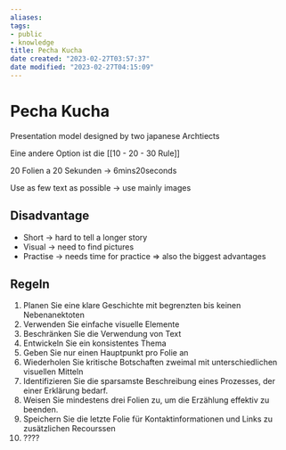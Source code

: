 ```yaml
---
aliases: 
tags: 
- public
- knowledge
title: Pecha Kucha
date created: "2023-02-27T03:57:37"
date modified: "2023-02-27T04:15:09"
---
```


# Pecha Kucha

Presentation model designed by two japanese Archtiects

Eine andere Option ist die [[10 - 20 - 30 Rule]]

20 Folien a 20 Sekunden -> 6mins20seconds

Use as few text as possible -> use mainly images

## Disadvantage

- Short -> hard to tell a longer story
- Visual -> need to find pictures
- Practise -> needs time for practice
 => also the biggest advantages

## Regeln

1. Planen Sie eine klare Geschichte mit begrenzten bis keinen Nebenanektoten
2. Verwenden Sie einfache visuelle Elemente
3. Beschränken Sie die Verwendung von Text
4. Entwickeln Sie ein konsistentes Thema
5. Geben Sie nur einen Hauptpunkt pro Folie an
6. Wiederholen Sie kritische Botschaften zweimal mit unterschiedlichen visuellen Mitteln
7. Identifizieren Sie die sparsamste Beschreibung eines Prozesses, der einer Erklärung bedarf.
8. Weisen Sie mindestens drei Folien zu, um die Erzählung effektiv zu beenden.
9. Speichern Sie die letzte Folie für Kontaktinformationen und Links zu zusätzlichen Recourssen
10. ????
